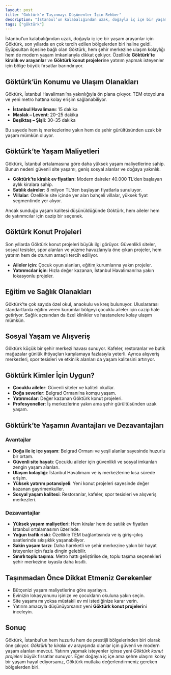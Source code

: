 ```yaml
---
layout: post
title: "Göktürk’e Taşınmayı Düşünenler İçin Rehber"
description: "İstanbul’un kalabalığından uzak, doğayla iç içe bir yaşam arayanlar için Göktürk, son yıllarda en çok tercih edilen bölgelerden biri haline geldi."
tags: ["göktürk"]
---
```


İstanbul’un kalabalığından uzak, doğayla iç içe bir yaşam arayanlar için Göktürk, son yıllarda en çok tercih edilen bölgelerden biri haline geldi. Eyüpsultan ilçesine bağlı olan Göktürk, hem şehir merkezine ulaşım kolaylığı hem de modern yaşam imkanlarıyla dikkat çekiyor. Özellikle **Göktürk’te kiralık ev arayanlar** ve **Göktürk konut projeleri**ne yatırım yapmak isteyenler için bölge büyük fırsatlar barındırıyor.

## Göktürk’ün Konumu ve Ulaşım Olanakları

Göktürk, İstanbul Havalimanı’na yakınlığıyla ön plana çıkıyor. TEM otoyoluna ve yeni metro hattına kolay erişim sağlanabiliyor.

- **İstanbul Havalimanı**: 15 dakika
- **Maslak – Levent**: 20–25 dakika
- **Beşiktaş – Şişli**: 30–35 dakika

Bu sayede hem iş merkezlerine yakın hem de şehir gürültüsünden uzak bir yaşam mümkün oluyor.

## Göktürk’te Yaşam Maliyetleri

Göktürk, İstanbul ortalamasına göre daha yüksek yaşam maliyetlerine sahip. Bunun nedeni güvenli site yaşamı, geniş sosyal alanlar ve doğaya yakınlık.

- **Göktürk’te kiralık ev fiyatları**: Modern daireler 40.000 TL’den başlayan aylık kiralara sahip.
- **Satılık daireler**: 8 milyon TL’den başlayan fiyatlarla sunuluyor.
- **Villalar**: Özellikle site içinde yer alan bahçeli villalar, yüksek fiyat segmentinde yer alıyor.

Ancak sunduğu yaşam kalitesi düşünüldüğünde Göktürk, hem aileler hem de yatırımcılar için cazip bir seçenek.

## Göktürk Konut Projeleri

Son yıllarda Göktürk konut projeleri büyük ilgi görüyor. Güvenlikli siteler, sosyal tesisler, spor alanları ve yüzme havuzlarıyla öne çıkan projeler, hem yatırım hem de oturum amaçlı tercih ediliyor.

- **Aileler için**: Çocuk oyun alanları, eğitim kurumlarına yakın projeler.
- **Yatırımcılar için**: Hızla değer kazanan, İstanbul Havalimanı’na yakın lokasyonlu projeler.

## Eğitim ve Sağlık Olanakları

Göktürk’te çok sayıda özel okul, anaokulu ve kreş bulunuyor. Uluslararası standartlarda eğitim veren kurumlar bölgeyi çocuklu aileler için cazip hale getiriyor. Sağlık açısından da özel klinikler ve hastanelere kolay ulaşım mümkün.

## Sosyal Yaşam ve Alışveriş

Göktürk küçük bir şehir merkezi havası sunuyor. Kafeler, restoranlar ve butik mağazalar günlük ihtiyaçları karşılamaya fazlasıyla yeterli. Ayrıca alışveriş merkezleri, spor tesisleri ve etkinlik alanları da yaşam kalitesini artırıyor.

## Göktürk Kimler İçin Uygun?

- **Çocuklu aileler**: Güvenli siteler ve kaliteli okullar.
- **Doğa severler**: Belgrad Ormanı’na komşu yaşam.
- **Yatırımcılar**: Değer kazanan Göktürk konut projeleri.
- **Profesyoneller**: İş merkezlerine yakın ama şehir gürültüsünden uzak yaşam.

## Göktürk’te Yaşamın Avantajları ve Dezavantajları

### Avantajlar

- **Doğa ile iç içe yaşam**: Belgrad Ormanı ve yeşil alanlar sayesinde huzurlu bir ortam.
- **Güvenli site hayatı**: Çocuklu aileler için güvenlikli ve sosyal imkanları zengin yaşam alanları.
- **Ulaşım kolaylığı**: İstanbul Havalimanı ve iş merkezlerine kısa sürede erişim.
- **Yüksek yatırım potansiyeli**: Yeni konut projeleri sayesinde değer kazanan gayrimenkuller.
- **Sosyal yaşam kalitesi**: Restoranlar, kafeler, spor tesisleri ve alışveriş merkezleri.

### Dezavantajlar

- **Yüksek yaşam maliyetleri**: Hem kiralar hem de satılık ev fiyatları İstanbul ortalamasının üzerinde.
- **Yoğun trafik riski**: Özellikle TEM bağlantısında ve iş giriş-çıkış saatlerinde sıkışıklık yaşanabiliyor.
- **Sakin yaşam tarzı**: Daha hareketli ve şehir merkezine yakın bir hayat isteyenler için fazla dingin gelebilir.
- **Sınırlı toplu taşıma**: Metro hattı geliştirilse de, toplu taşıma seçenekleri şehir merkezine kıyasla daha kısıtlı.

## Taşınmadan Önce Dikkat Etmeniz Gerekenler

- Bütçenizi yaşam maliyetlerine göre ayarlayın.
- Evinizin lokasyonunu işinize ve çocukların okuluna yakın seçin.
- Site yaşamı mı yoksa müstakil ev mi istediğinize karar verin.
- Yatırım amacıyla düşünüyorsanız yeni **Göktürk konut projeleri**ni inceleyin.

## Sonuç

Göktürk, İstanbul’un hem huzurlu hem de prestijli bölgelerinden biri olarak öne çıkıyor. *Göktürk’te kiralık ev* arayışında olanlar için güvenli ve modern yaşam alanları mevcut. Yatırım yapmak isteyenler içinse yeni *Göktürk konut projeleri* büyük fırsatlar sunuyor. Eğer doğayla iç içe ama şehre ulaşımı kolay bir yaşam hayal ediyorsanız, Göktürk mutlaka değerlendirmeniz gereken bölgelerden biri.